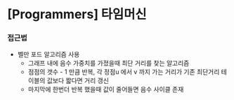 # [Programmers] 타임머신

### 접근법

- 벨만 포드 알고리즘 사용
  - 그래프 내에 음수 가중치를 가졌을때 최단 거리를 찾는 알고리즘
  - 점점의 갯수 - 1 만큼 반복, 각 정점u 에서 v 까지 가는 거리가 기존 최단거리 테이블의 값보다 짧다면 거리 갱신
  - 마지막에 한번더 반복 했을때 값이 줄어들면 음수 사이클 존재